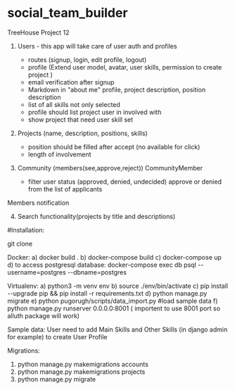 # social_team_builder
TreeHouse Project 12

1. Users - this app will take care of user auth and profiles
    - routes (signup, login, edit profile, logout)
    - profile (Extend user model, avatar, user skills, permission to create project )
    - email verification after signup
    - Markdown in "about me" profile, project description, position description
    - list of all skills not only selected
    - profile should list project user in involved with
    - show project that need user skill set

2. Projects (name, description, positions, skills)
    - position should be filled after accept (no available for click)
    - length of involvement

3. Community (members(see,approve,reject))  CommunityMember
    - filter user status (approved, denied, undecided)
    approve or denied from the list of applicants

Members notification

4. Search functionality(projects by title and descriptions)

#Installation:

git clone

Docker: a) docker build . b) docker-compose build c) docker-compose up d) to access postgresql database: docker-compose exec db psql --username=postgres --dbname=postgres

Virtualenv: a) python3 -m venv env b) source ./env/bin/activate c) pip install --upgrade pip && pip install -r requirements.txt d) python manage.py migrate e) python pugorugh/scripts/data_import.py #load sample data f) python manage.py runserver 0.0.0.0:8001 ( importent to use 8001 port so alluth package will work)

Sample data: User need to add Main Skills and Other Skills (in django admin for example) to create User Profile

Migrations:

1. python manage.py makemigrations accounts 
2. python manage.py makemigrations projects 
3. python manage.py migrate 